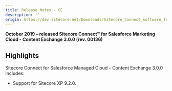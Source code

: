 ```yaml
---
title: Release Notes - CE
description: ''
origin: https://dev.sitecore.net/Downloads/Sitecore_Connect_software_for_Salesforce_Marketing_Cloud/1x/Sitecore_Connect_software_for_Salesforce_Marketing_Cloud_30/Release_Notes_CE
---
```


**October 2019 – released Sitecore Connect™ for Salesforce Marketing Cloud - Content Exchange 3.0.0 (rev. 00136)**

## Highlights

Sitecore Connect for Salesforce Managed Cloud - Content Exchange 3.0.0 includes:

-   ​​Support for Sitecore XP 9.2.0.